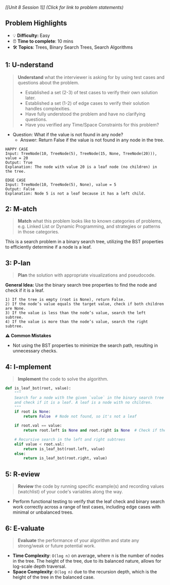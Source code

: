 *[[Unit 8 Session 1]] (Click for link to problem statements)*

## Problem Highlights

* 💡 **Difficulty:** Easy
* ⏰ **Time to complete**: 10 mins
* 🛠️ **Topics**: Trees, Binary Search Trees, Search Algorithms
    
## 1: U-nderstand

> **Understand** what the interviewer is asking for by using test cases and questions about the problem.
> - Established a set (2-3) of test cases to verify their own solution later.
> - Established a set (1-2) of edge cases to verify their solution handles complexities.
> - Have fully understood the problem and have no clarifying questions.
> - Have you verified any Time/Space Constraints for this problem?

- Question: What if the value is not found in any node?
    - Answer: Return False if the value is not found in any node in the tree.

```
HAPPY CASE
Input: TreeNode(10, TreeNode(5), TreeNode(15, None, TreeNode(20))), value = 20
Output: True
Explanation: The node with value 20 is a leaf node (no children) in the tree.

EDGE CASE
Input: TreeNode(10, TreeNode(5), None), value = 5
Output: False
Explanation: Node 5 is not a leaf because it has a left child.
```

## 2: M-atch

> **Match** what this problem looks like to known categories of problems, e.g. Linked List or Dynamic Programming, and strategies or patterns in those categories.

This is a search problem in a binary search tree, utilizing the BST properties to efficiently determine if a node is a leaf.

## 3: P-lan

> **Plan** the solution with appropriate visualizations and pseudocode.

**General Idea:** Use the binary search tree properties to find the node and check if it is a leaf.

```
1) If the tree is empty (root is None), return False.
2) If the node’s value equals the target value, check if both children are None.
3) If the value is less than the node’s value, search the left subtree.
4) If the value is more than the node’s value, search the right subtree.
```

**⚠️ Common Mistakes**

- Not using the BST properties to minimize the search path, resulting in unnecessary checks.

## 4: I-mplement

> **Implement** the code to solve the algorithm.

```python
def is_leaf_bst(root, value):
    """
    Search for a node with the given `value` in the binary search tree rooted at `root`
    and check if it is a leaf. A leaf is a node with no children.
    """
    if root is None:
        return False  # Node not found, so it's not a leaf

    if root.val == value:
        return root.left is None and root.right is None  # Check if the node is a leaf

    # Recursive search in the left and right subtrees
    elif value < root.val:
        return is_leaf_bst(root.left, value)
    else:
        return is_leaf_bst(root.right, value)
```

## 5: R-eview

> **Review** the code by running specific example(s) and recording values (watchlist) of your code's variables along the way.

- Perform functional testing to verify that the leaf check and binary search work correctly across a range of test cases, including edge cases with minimal or unbalanced trees.

## 6: E-valuate

> **Evaluate** the performance of your algorithm and state any strong/weak or future potential work.

* **Time Complexity**: `O(log n)` on average, where n is the number of nodes in the tree. The height of the tree, due to its balanced nature, allows for log-scale depth traversal.
* **Space Complexity**: `O(log n)` due to the recursion depth, which is the height of the tree in the balanced case.
